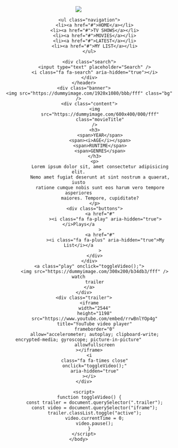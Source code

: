 

<!DOCTYPE html>
<html lang="en">
    <head>
        <meta charset="UTF-8" />
        <meta http-equiv="X-UA-Compatible" content="IE=edge" />
        <meta name="viewport" content="width=device-width, initial-scale=1.0" />
        <title>매일 CSS day 1</title>
        <link
            rel="stylesheet"
            href="https://cdnjs.cloudflare.com/ajax/libs/font-awesome/4.7.0/css/font-awesome.min.css"
            integrity="sha256-eZrrJcwDc/3uDhsdt61sL2oOBY362qM3lon1gyExkL0="
            crossorigin="anonymous"
        />
        <link
            rel="stylesheet"
            href="https://drive.google.com/uc?export=download&id=1nky7pRr-XB0gBDRM0SCXBYqXM4Emj8QX"
        />
    </head>
    <body>
        <header>
            <a href="#" class="logo"
                ><img src="https://dummyimage.com/600x400/000/fff"
            /></a>

            <ul class="navigation">
                <li><a href="#">HOME</a></li>
                <li><a href="#">TV SHOWS</a></li>
                <li><a href="#">MOVIES</a></li>
                <li><a href="#">LATEST</a></li>
                <li><a href="#">MY LIST</a></li>
            </ul>

            <div class="search">
                <input type="text" placeholder="Search" />
                <i class="fa fa-search" aria-hidden="true"></i>
            </div>
        </header>
        <div class="banner">
            <img src="https://dummyimage.com/1920x1080/bbb/fff" class="bg" />
            <div class="content">
                <img
                    src="https://dummyimage.com/600x400/000/fff"
                    class="movieTitle"
                />
                <h3>
                    <span>YEAR</span>
                    <span><i>AGE</i></span>
                    <span>RUNTIME</span>
                    <span>GENRES</span>
                </h3>
                <p>
                    Lorem ipsum dolor sit, amet consectetur adipisicing elit.
                    Nemo amet fugiat deserunt at sint nostrum a quaerat, iusto
                    ratione cumque nobis sunt eos harum vero tempore asperiores
                    maiores. Tempore, cupiditate?
                </p>
                <div class="buttons">
                    <a href="#"
                        ><i class="fa fa-play" aria-hidden="true"></i>Plays</a
                    >
                    <a href="#"
                        ><i class="fa fa-plus" aria-hidden="true">My List</i></a
                    >
                </div>
            </div>
            <a class="play" onclick="toggleVideo();">
                <img src="https://dummyimage.com/300x200/b34db3/fff" /> watch
                trailer
            </a>
        </div>
        <div class="trailer">
            <iframe
                width="2544"
                height="1198"
                src="https://www.youtube.com/embed/rrwBnlYOp4g"
                title="YouTube video player"
                frameborder="0"
                allow="accelerometer; autoplay; clipboard-write; encrypted-media; gyroscope; picture-in-picture"
                allowfullscreen
            ></iframe>
            <i
                class="fa fa-times close"
                onclick="toggleVideo();"
                aria-hidden="true"
            ></i>
        </div>

        <script>
            function toggleVideo() {
                const trailer = document.querySelector(".trailer");
                const video = document.querySelector("iframe");
                trailer.classList.toggle("active");
                video.currentTime = 0;
                video.pause();
            }
        </script>
    </body>
</html>

